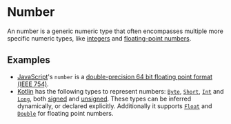 # Number

An number is a generic numeric type that often encompasses multiple more specific numeric types, like [integers][type-integer] and [floating-point numbers][type-floating-point-number].

## Examples

- [JavaScript][language-javascript]'s `number` is a [double-precision 64 bit floating point format (IEEE 754)][wiki-number].
- [Kotlin][language-kotlin] has the following types to represent numbers: [`Byte`][type-byte], [`Short`][type-short], [`Int`][type-integer] and [`Long`][type-long], both [signed][type-signed] and [unsigned][type-unsigned]. These types can be inferred dynamically, or declared explicitly. Additionally it supports [`Float`][type-single] and [`Double`][type-double] for floating point numbers.

[language-javascript]: ../../languages/javascript/README.md
[language-kotlin]: ../../languages/kotlin/README.md
[type-byte]: ./byte.md
[type-double]: ./double.md
[type-integer]: ./integer.md
[type-long]: ./long.md
[type-short]: ./short.md
[type-signed]: ./signed.md
[type-single]: ./single.md
[type-unsigned]: ./unsigned.md
[type-floating-point-number]: ./floating_point_number.md
[wiki-number]: https://en.wikipedia.org/wiki/Double-precision_floating-point_format
